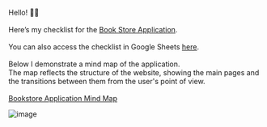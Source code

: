 Hello! 👋✨
<br><br>
Here’s my checklist for the <a href="https://demoqa.com/books" target="blank">Book Store Application</a>.
<br><br>
You can also access the checklist in Google Sheets <a href="https://docs.google.com/spreadsheets/d/1t8GirydyPb5oMt0cGoVJEo-0Cd1CtV_KLafeAoDm1jY/edit?usp=sharing" target="_blank">here</a>.
<br><br>
Below I demonstrate a mind map of the application. 
<br>
The map reflects the structure of the website, showing the main pages and the transitions between them from the user's point of view.
<br><br>
<a href="https://miro.com/app/board/uXjVLzNDMnE=/?share_link_id=612734966371" target="_blank">Bookstore Application Mind Map</a>

![image](https://github.com/user-attachments/assets/25fdc0de-068c-463c-a57b-44242bf9cf13)

